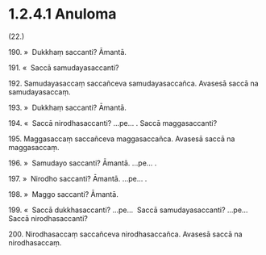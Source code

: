 

# 1.2.4.1 Anuloma





(22.)

190\. »  Dukkhaṃ saccanti? Āmantā.

191\. «  Saccā samudayasaccanti?

192\. Samudayasaccaṃ saccañceva samudayasaccañca. Avasesā saccā na samudayasaccaṃ.

193\. »  Dukkhaṃ saccanti? Āmantā.

194\. «  Saccā nirodhasaccanti? …pe… . Saccā maggasaccanti?

195\. Maggasaccaṃ saccañceva maggasaccañca. Avasesā saccā na maggasaccaṃ.

196\. »  Samudayo saccanti? Āmantā. …pe… .

197\. »  Nirodho saccanti? Āmantā. …pe… .

198\. »  Maggo saccanti? Āmantā.

199\. «  Saccā dukkhasaccanti? …pe…  Saccā samudayasaccanti? …pe…  Saccā nirodhasaccanti?

200\. Nirodhasaccaṃ saccañceva nirodhasaccañca. Avasesā saccā na nirodhasaccaṃ.



